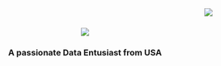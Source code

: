 <img align="right" src="https://visitor-badge.laobi.icu/badge?page_id=kasimajji.kasimajji" />

<h1 align="center">
    <img src="https://readme-typing-svg.herokuapp.com/?font=Righteous&size=35&center=true&vCenter=true&width=500&height=70&duration=4000&lines=Hi+There!+👋;+I'm+Kasi+Majji!;" />
</h1>

<h3 align="center">A passionate Data Entusiast from USA </h3>

<br/>

<div align="center">
